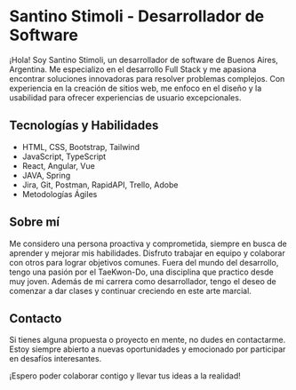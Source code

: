 # Santino Stimoli - Desarrollador de Software

¡Hola! Soy Santino Stimoli, un desarrollador de software de Buenos Aires, Argentina. Me especializo en el desarrollo Full Stack y me apasiona encontrar soluciones innovadoras para resolver problemas complejos. Con experiencia en la creación de sitios web, me enfoco en el diseño y la usabilidad para ofrecer experiencias de usuario excepcionales.

## Tecnologías y Habilidades

- HTML, CSS, Bootstrap, Tailwind
- JavaScript, TypeScript
- React, Angular, Vue
- JAVA, Spring
- Jira, Git, Postman, RapidAPI, Trello, Adobe
- Metodologías Ágiles

## Sobre mí

Me considero una persona proactiva y comprometida, siempre en busca de aprender y mejorar mis habilidades. Disfruto trabajar en equipo y colaborar con otros para lograr objetivos comunes. Fuera del mundo del desarrollo, tengo una pasión por el TaeKwon-Do, una disciplina que practico desde muy joven. Además de mi carrera como desarrollador, tengo el deseo de comenzar a dar clases y continuar creciendo en este arte marcial.

## Contacto

Si tienes alguna propuesta o proyecto en mente, no dudes en contactarme. Estoy siempre abierto a nuevas oportunidades y emocionado por participar en desafíos interesantes.

¡Espero poder colaborar contigo y llevar tus ideas a la realidad!

